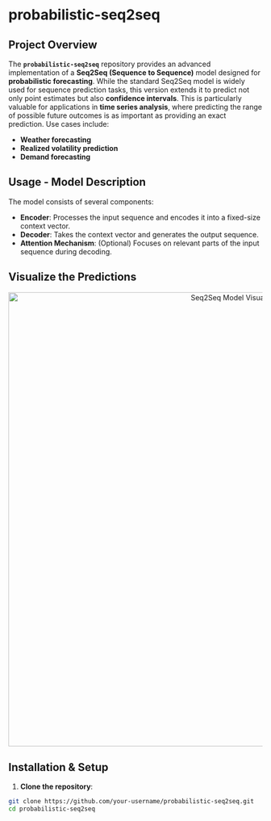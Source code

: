 # probabilistic-seq2seq
 
## Project Overview
The **`probabilistic-seq2seq`** repository provides an advanced implementation of a **Seq2Seq (Sequence to Sequence)** model designed for **probabilistic forecasting**. While the standard Seq2Seq model is widely used for sequence prediction tasks, this version extends it to predict not only point estimates but also **confidence intervals**. This is particularly valuable for applications in **time series analysis**, where predicting the range of possible future outcomes is as important as providing an exact prediction. Use cases include:
- **Weather forecasting**
- **Realized volatility prediction**
- **Demand forecasting**

## Usage - Model Description
The model consists of several components:
- **Encoder**: Processes the input sequence and encodes it into a fixed-size context vector.
- **Decoder**: Takes the context vector and generates the output sequence.
- **Attention Mechanism**: (Optional) Focuses on relevant parts of the input sequence during decoding.

## Visualize the Predictions
<p align="center">
    <img src="https://i.imgur.com/nenSomS.png" alt="Seq2Seq Model Visualization" width="900"/>
</p>

## Installation & Setup

1. **Clone the repository**:
  ```bash
  git clone https://github.com/your-username/probabilistic-seq2seq.git
  cd probabilistic-seq2seq
  ```
